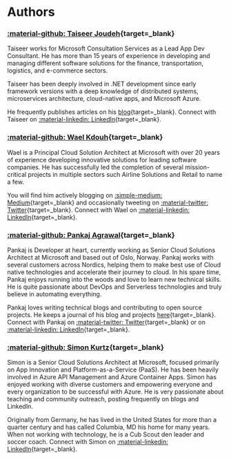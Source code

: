 # Authors

### [:material-github: Taiseer Joudeh](https://github.com/tjoudeh){target=_blank}

Taiseer works for Microsoft Consultation Services as a Lead App Dev Consultant. He has more than 15 years of experience in developing and managing different software solutions for the finance, transportation, logistics, and e-commerce sectors.

Taiseer has been deeply involved in .NET development since early framework versions with a deep knowledge of distributed systems, microservices architecture, cloud-native apps, and Microsoft Azure.

He frequently publishes articles on his [blog](https://bitoftech.net){target=_blank}. Connect with Taiseer on [:material-linkedin: LinkedIn](https://www.linkedin.com/in/taiseer-joudeh-20b3a74/){target=_blank}.

### [:material-github: Wael Kdouh](https://github.com/waelkdouh){target=_blank}

Wael is a Principal Cloud Solution Architect at Microsoft with over 20 years of experience developing innovative solutions for leading software companies. He has successfully led the completion of several mission-critical projects in multiple sectors such Airline Solutions and Retail to name a few. 

You will find him actively blogging on [:simple-medium: Medium](https://waelkdouh.medium.com/){target=_blank} and occasionally tweeting on [:material-twitter: Twitter](https://twitter.com/waelkdouh){target=_blank}. Connect with Wael on [:material-linkedin: LinkedIn](https://www.linkedin.com/in/waelkdouh/){target=_blank}.

### [:material-github: Pankaj Agrawal](https://github.com/pankajagrawal16){target=_blank}

Pankaj is Developer at heart, currently working as Senior Cloud Solutions Architect at Microsoft and based out of Oslo, Norway. Pankaj works with several customers across Nordics, helping them to make best use of Cloud native technologies and accelerate their journey to cloud. In his spare time, Pankaj enjoys running into the woods and love to learn new technical skills. He is quite passionate about DevOps and Serverless technologies and truly believe in automating everything.

Pankaj loves writing technical blogs and contributing to open source projects. He keeps a journal of his blog and projects [here](https://pankaagr.cloud/){target=_blank}. Connect with Pankaj on [:material-twitter: Twitter](https://twitter.com/agrawalpankaj16){target=_blank} or on [:material-linkedin: LinkedIn](https://www.linkedin.com/in/pankajagrawal16/){target=_blank}.

### [:material-github: Simon Kurtz](https://github.com/simonkurtz-MSFT){target=_blank}

Simon is a Senior Cloud Solutions Architect at Microsoft, focused primarily on App Innovation and Platform-as-a-Service (PaaS). He has been heavily involved in Azure API Management and Azure Container Apps. Simon has enjoyed working with diverse customers and empowering everyone and every organization to be successful with Azure. He is very passionate about teaching and community outreach, posting frequently on blogs and LinkedIn.

Originally from Germany, he has lived in the United States for more than a quarter century and has called Columbia, MD his home for many years. When not working with technology, he is a Cub Scout den leader and soccer coach. Connect with Simon on [:material-linkedin: LinkedIn](https://www.linkedin.com/in/simonkurtz){target=_blank}.
